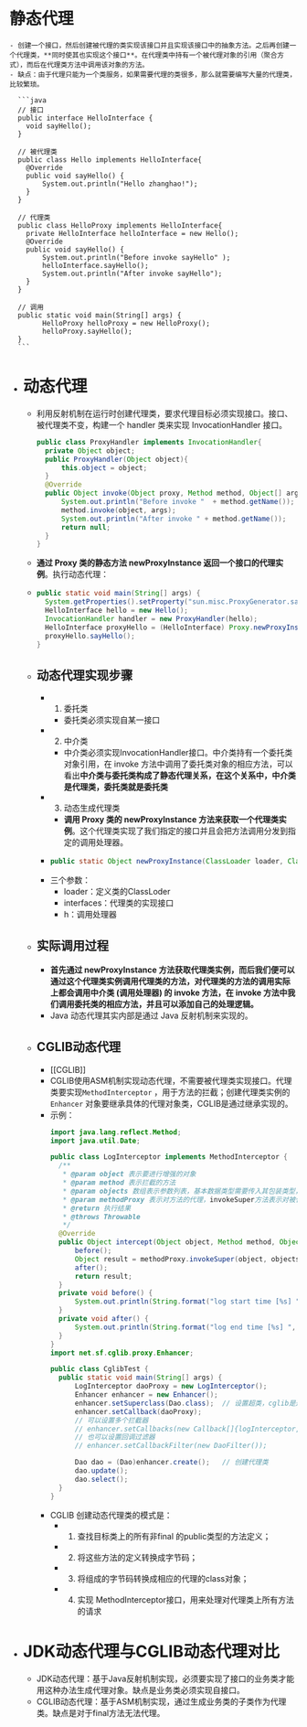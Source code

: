 # 静态代理
	- 创建一个接口，然后创建被代理的类实现该接口并且实现该接口中的抽象方法。之后再创建一个代理类，**同时使其也实现这个接口**。在代理类中持有一个被代理对象的引用（聚合方式），而后在代理类方法中调用该对象的方法。
	- 缺点：由于代理只能为一个类服务，如果需要代理的类很多，那么就需要编写大量的代理类，比较繁琐。
	  
	  ```java
	  // 接口
	  public interface HelloInterface {
	    void sayHello();
	  }
	  
	  // 被代理类
	  public class Hello implements HelloInterface{
	    @Override
	    public void sayHello() {
	        System.out.println("Hello zhanghao!");
	    }
	  }
	  
	  // 代理类
	  public class HelloProxy implements HelloInterface{
	    private HelloInterface helloInterface = new Hello();
	    @Override
	    public void sayHello() {
	        System.out.println("Before invoke sayHello" );
	        helloInterface.sayHello();
	        System.out.println("After invoke sayHello");
	    }
	  }
	  
	  // 调用
	  public static void main(String[] args) {
	        HelloProxy helloProxy = new HelloProxy();
	        helloProxy.sayHello();
	  }
	  ```
- # 动态代理
	- 利用反射机制在运行时创建代理类，要求代理目标必须实现接口。接口、被代理类不变，构建一个 handler 类来实现 InvocationHandler 接口。
	  
	  ```java
	  public class ProxyHandler implements InvocationHandler{
	    private Object object;
	    public ProxyHandler(Object object){
	        this.object = object;
	    }
	    @Override
	    public Object invoke(Object proxy, Method method, Object[] args) throws Throwable {
	        System.out.println("Before invoke "  + method.getName());
	        method.invoke(object, args);
	        System.out.println("After invoke " + method.getName());
	        return null;
	    }
	  }
	  ```
	- **通过 Proxy 类的静态方法 newProxyInstance 返回一个接口的代理实例**。执行动态代理：
	- ```java
	  public static void main(String[] args) {     
	  	System.getProperties().setProperty("sun.misc.ProxyGenerator.saveGeneratedFiles", "true");
	  	HelloInterface hello = new Hello();
	  	InvocationHandler handler = new ProxyHandler(hello);
	  	HelloInterface proxyHello = (HelloInterface) Proxy.newProxyInstance(hello.getClass().getClassLoader(), hello.getClass().getInterfaces(), handler);
	  	proxyHello.sayHello();
	  }
	  ```
	- ## 动态代理实现步骤
		- 1. 委托类
			- 委托类必须实现自某一接口
		- 2. 中介类
			- 中介类必须实现InvocationHandler接口。中介类持有一个委托类对象引用，在 invoke 方法中调用了委托类对象的相应方法，可以看出**中介类与委托类构成了静态代理关系，在这个关系中，中介类是代理类，委托类就是委托类**
		- 3. 动态生成代理类
			- **调用 Proxy 类的 newProxyInstance 方法来获取一个代理类实例**。这个代理类实现了我们指定的接口并且会把方法调用分发到指定的调用处理器。
		- ```java
		  public static Object newProxyInstance(ClassLoader loader, Class<?>[] interfaces, InvocationHandler h) throws IllegalArgumentException
		  ```
		- 三个参数：
			- loader：定义类的ClassLoder
			- interfaces：代理类的实现接口
			- h：调用处理器
	- ## 实际调用过程
		- **首先通过 newProxyInstance 方法获取代理类实例，而后我们便可以通过这个代理类实例调用代理类的方法，对代理类的方法的调用实际上都会调用中介类 (调用处理器) 的 invoke 方法，在 invoke 方法中我们调用委托类的相应方法，并且可以添加自己的处理逻辑。**
		- Java 动态代理其实内部是通过 Java 反射机制来实现的。
	- ## CGLIB动态代理
		- [[CGLIB]]
		- CGLIB使用ASM机制实现动态代理，不需要被代理类实现接口。代理类要实现`MethodInterceptor` ，用于方法的拦截；创建代理类实例的`Enhancer` 对象要继承具体的代理对象类，CGLIB是通过继承实现的。
		- 示例：
		  ```java
		  import java.lang.reflect.Method;
		  import java.util.Date;
		  
		  public class LogInterceptor implements MethodInterceptor {
		    /**
		     * @param object 表示要进行增强的对象
		     * @param method 表示拦截的方法
		     * @param objects 数组表示参数列表，基本数据类型需要传入其包装类型，如int-->Integer、long-Long、double-->Double
		     * @param methodProxy 表示对方法的代理，invokeSuper方法表示对被代理对象方法的调用
		     * @return 执行结果
		     * @throws Throwable
		     */
		    @Override
		    public Object intercept(Object object, Method method, Object[] objects, MethodProxy methodProxy) throws Throwable {
		        before();
		        Object result = methodProxy.invokeSuper(object, objects);   // 注意这里是调用 invokeSuper 而不是 invoke，否则死循环，methodProxy.invokesuper执行的是原始类的方法，method.invoke执行的是子类的方法
		        after();
		        return result;
		    }
		    private void before() {
		        System.out.println(String.format("log start time [%s] ", new Date()));
		    }
		    private void after() {
		        System.out.println(String.format("log end time [%s] ", new Date()));
		    }
		  }
		  import net.sf.cglib.proxy.Enhancer;
		  
		  public class CglibTest {
		    public static void main(String[] args) {
		        LogInterceptor daoProxy = new LogInterceptor(); 
		        Enhancer enhancer = new Enhancer();
		        enhancer.setSuperclass(Dao.class);  // 设置超类，cglib是通过继承来实现的
		        enhancer.setCallback(daoProxy);
		        // 可以设置多个拦截器  
		        // enhancer.setCallbacks(new Callback[]{logInterceptor, logInterceptor2, NoOp.INSTANCE});
		        // 也可以设置回调过滤器
		        // enhancer.setCallbackFilter(new DaoFilter());
		  
		        Dao dao = (Dao)enhancer.create();   // 创建代理类
		        dao.update();
		        dao.select();
		    }
		  }
		  ```
		- CGLIB 创建动态代理类的模式是：
			- 1. 查找目标类上的所有非final 的public类型的方法定义；
			- 2. 将这些方法的定义转换成字节码；
			- 3. 将组成的字节码转换成相应的代理的class对象；
			- 4. 实现 MethodInterceptor接口，用来处理对代理类上所有方法的请求
- # JDK动态代理与CGLIB动态代理对比
	- JDK动态代理：基于Java反射机制实现，必须要实现了接口的业务类才能用这种办法生成代理对象。缺点是业务类必须实现自接口。
	- CGLIB动态代理：基于ASM机制实现，通过生成业务类的子类作为代理类。缺点是对于final方法无法代理。